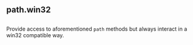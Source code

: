 ## path.win32

## 

Provide access to aforementioned `path` methods but always interact in a win32
compatible way.